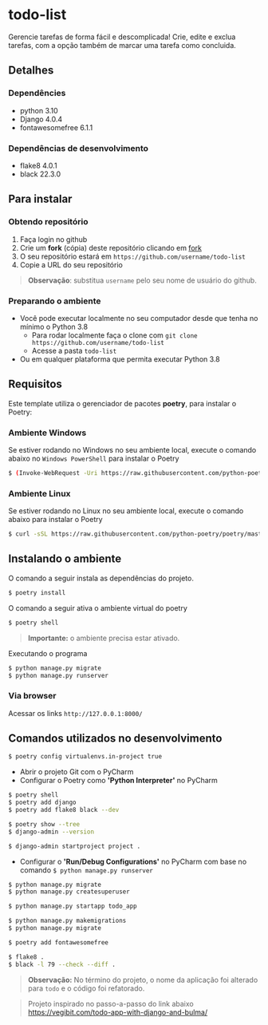 # todo-list
Gerencie tarefas de forma fácil e descomplicada! Crie, edite e exclua tarefas, 
com a opção também de marcar uma tarefa como concluida.

## Detalhes

### Dependêncies
- python 3.10
- Django 4.0.4
- fontawesomefree 6.1.1

### Dependências de desenvolvimento
- flake8 4.0.1
- black 22.3.0

## Para instalar

### Obtendo repositório

1. Faça login no github
2. Crie um **fork** (cópia) deste repositório clicando em [fork](https://github.com/ricardovezetiv/todo-list/fork)
3. O seu repositório estará em `https://github.com/username/todo-list`
4. Copie a URL do seu repositório

> **Observação**: substitua `username` pelo seu nome de usuário do github.

### Preparando o ambiente

- Você pode executar localmente no seu computador desde que tenha no mínimo o Python 3.8
  - Para rodar localmente faça o clone com `git clone https://github.com/username/todo-list`
  - Acesse a pasta `todo-list`
- Ou em qualquer plataforma que permita executar Python 3.8

## Requisitos

Este template utiliza o gerenciador de pacotes **poetry**, para instalar o Poetry:

### Ambiente Windows
Se estiver rodando no Windows no seu ambiente local, execute o comando abaixo
no `Windows PowerShell` para instalar o Poetry

```bash
$ (Invoke-WebRequest -Uri https://raw.githubusercontent.com/python-poetry/poetry/master/get-poetry.py -UseBasicParsing).Content | python -
```

### Ambiente Linux
Se estiver rodando no Linux no seu ambiente local, execute o comando abaixo
para instalar o Poetry

```bash
$ curl -sSL https://raw.githubusercontent.com/python-poetry/poetry/master/get-poetry.py | python -
```

## Instalando o ambiente

O comando a seguir instala as dependências do projeto.

```bash
$ poetry install
```

O comando a seguir ativa o ambiente virtual do poetry

```bash
$ poetry shell
```

> **Importante:** o ambiente precisa estar ativado.

Executando o programa

```bash
$ python manage.py migrate
$ python manage.py runserver
```

### Via browser

Acessar os links `http://127.0.0.1:8000/`

## Comandos utilizados no desenvolvimento

```bash
$ poetry config virtualenvs.in-project true
```

- Abrir o projeto Git com o PyCharm
- Configurar o Poetry como **'Python Interpreter'** no PyCharm

```bash
$ poetry shell
$ poetry add django
$ poetry add flake8 black --dev

$ poetry show --tree
$ django-admin --version

$ django-admin startproject project .
```

- Configurar o **'Run/Debug Configurations'** no PyCharm com base no comando `$ python manage.py runserver`

```bash
$ python manage.py migrate
$ python manage.py createsuperuser

$ python manage.py startapp todo_app

$ python manage.py makemigrations
$ python manage.py migrate

$ poetry add fontawesomefree

$ flake8 .
$ black -l 79 --check --diff .
```

> **Observação:** No término do projeto, o nome da aplicação foi alterado para `todo` e o código foi refatorado. 

> Projeto inspirado no passo-a-passo do link abaixo
https://vegibit.com/todo-app-with-django-and-bulma/
